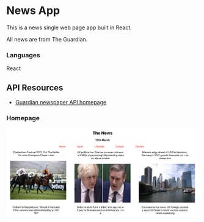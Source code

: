 # News App

This is a news single web page app built in React.

All news are from The Guardian.

### Languages

React

## API Resources

* [Guardian newspaper API homepage](http://open-platform.theguardian.com/documentation/)

### Homepage
![Home news](news-home.png)